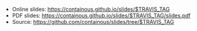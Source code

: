 * Online slides: <https://containous.github.io/slides/$TRAVIS_TAG>
* PDF slides: <https://containous.github.io/slides/$TRAVIS_TAG/slides.pdf>
* Source: <https://github.com/containous/slides/tree/$TRAVIS_TAG>
